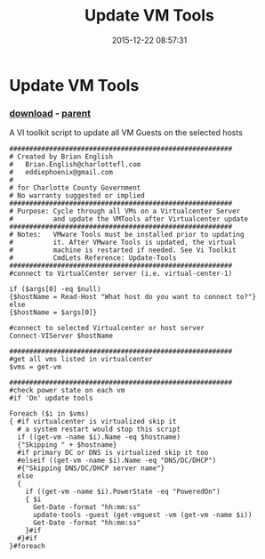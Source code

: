 ﻿---
pid:            6151
poster:         manohar
title:          Update VM Tools
date:           2015-12-22 08:57:31
format:         posh
parent:         521
parent:         521

---

# Update VM Tools

### [download](6151.ps1) - [parent](521.md)

A VI toolkit script to update all VM Guests on the selected hosts

```posh
########################################################
# Created by Brian English 
#   Brian.English@charlottefl.com
#   eddiephoenix@gmail.com
# 
# for Charlotte County Government
# No warranty suggested or implied
########################################################
# Purpose: Cycle through all VMs on a Virtualcenter Server
#          and update the VMTools after Virtualcenter update
########################################################
# Notes:   VMware Tools must be installed prior to updating
#          it. After VMware Tools is updated, the virtual 
#          machine is restarted if needed. See Vi Toolkit
#          CmdLets Reference: Update-Tools
########################################################
#connect to VirtualCenter server (i.e. virtual-center-1)

if ($args[0] -eq $null)
{$hostName = Read-Host "What host do you want to connect to?"}
else
{$hostName = $args[0]}

#connect to selected Virtualcenter or host server
Connect-VIServer $hostName

########################################################
#get all vms listed in virtualcenter
$vms = get-vm

########################################################
#check power state on each vm
#if 'On' update tools

Foreach ($i in $vms) 
{ #if virtualcenter is virtualized skip it
  # a system restart would stop this script
  if ((get-vm -name $i).Name -eq $hostname)
  {"Skipping " + $hostname}
  #if primary DC or DNS is virtualized skip it too
  #elseif ((get-vm -name $i).Name -eq "DNS/DC/DHCP")
  #{"Skipping DNS/DC/DHCP server name"}
  else
  { 
    if ((get-vm -name $i).PowerState -eq "PoweredOn")
    { $i
      Get-Date -format "hh:mm:ss"
      update-tools -guest (get-vmguest -vm (get-vm -name $i))
      Get-Date -format "hh:mm:ss"
    }#if
  #}#if
}#foreach
```

